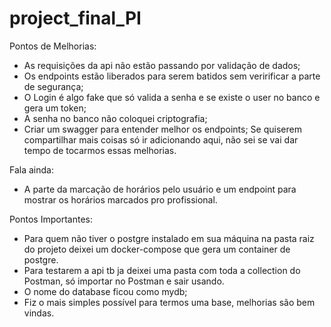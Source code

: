 # project_final_PI

Pontos de Melhorias:
- As requisições da api não estão passando por validação de dados;
- Os endpoints estão liberados para serem batidos sem veririficar a parte de segurança;
- O Login é algo fake que só valida a senha e se existe o user no banco e gera um token;
- A senha no banco não coloquei criptografia;
- Criar um swagger para entender melhor os endpoints;
Se quiserem compartilhar mais coisas só ir adicionando aqui, não sei se vai dar tempo de tocarmos essas melhorias.

Fala ainda:
- A parte da marcação de horários pelo usuário e um endpoint para mostrar os horários marcados pro profissional.

Pontos Importantes:
- Para quem não tiver o postgre instalado em sua máquina na pasta raiz do projeto deixei um docker-compose que gera um container de postgre.
- Para testarem a api tb ja deixei uma pasta com toda a collection do Postman, só importar no Postman e sair usando.
- O nome do database ficou como mydb;
- Fiz o mais simples possível para termos uma base, melhorias são bem vindas.
